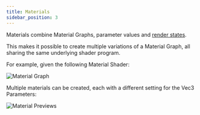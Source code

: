 ```yaml
---
title: Materials
sidebar_position: 3
---
```


Materials combine Material Graphs, parameter values and [render states][3].

This makes it possible to create multiple variations of a Material Graph, all sharing the same underlying shader program.

For example, given the following Material Shader:

![Material Graph](/images/shader-editor/overview-materials-graph.png)

Multiple materials can be created, each with a different setting for the Vec3 Parameters:

![Material Previews](/images/shader-editor/overview-materials-previews.png)

[3]: /shader-editor/window-layout/inspector-pane/material-inspector
